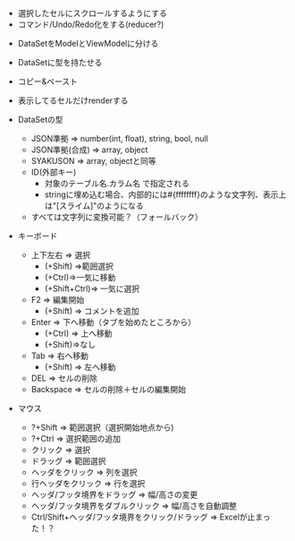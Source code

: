 * 選択したセルにスクロールするようにする
* コマンド/Undo/Redo化をする(reducer?)
- DataSetをModelとViewModelに分ける
* DataSetに型を持たせる
* コピー&ペースト
* 表示してるセルだけrenderする

* DataSetの型
  * JSON準拠 => number(int, float), string, bool, null
  * JSON準拠(合成) => array, object
  * SYAKUSON => array, objectと同等
  * ID(外部キー)
    * 対象のテーブル名.カラム名 で指定される
    * stringに埋め込む場合、内部的には#{ffffffff}のような文字列、表示上は"[スライム]"のようになる
  * すべては文字列に変換可能？（フォールバック）

* キーボード
  - 上下左右 => 選択 
    * (+Shift) =>範囲選択
    * (+Ctrl)=>一気に移動
    * (+Shift+Ctrl)=> 一気に選択
  * F2 => 編集開始
    * (+Shift) => コメントを追加
  - Enter => 下へ移動（タブを始めたところから） 
    * (+Ctrl) => 上へ移動 
    * (+Shift)=>なし
  * Tab => 右へ移動
    * (+Shift) => 左へ移動
  * DEL => セルの削除
  * Backspace => セルの削除＋セルの編集開始
* マウス
  * ?+Shift => 範囲選択（選択開始地点から)
  * ?+Ctrl => 選択範囲の追加
  - クリック => 選択
  * ドラッグ => 範囲選択
  * ヘッダをクリック => 列を選択
  * 行ヘッダをクリック => 行を選択
  * ヘッダ/フッタ境界をドラッグ => 幅/高さの変更
  * ヘッダ/フッタ境界をダブルクリック => 幅/高さを自動調整
  * Ctrl/Shift+ヘッダ/フッタ境界をクリック/ドラッグ => Excelが止まった！？
